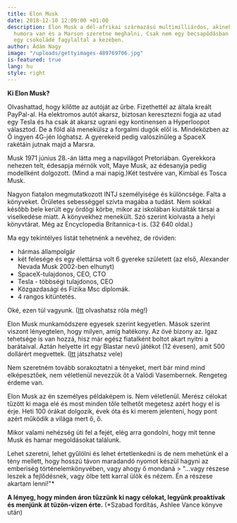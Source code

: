 ```yaml
---
title: Elon Musk
date: 2018-12-10 12:09:00 +01:00
description: Elon Musk a dél-afrikai származású multimilliárdos, akinek rendkívüli
  humora van és a Marson szeretne meghalni. Csak nem egy becsapódásban. Lehetőleg
  egy csokoládé fagylaltal a kezében.
author: Ádám Nagy
image: "/uploads/gettyimages-489769706.jpg"
is-featured: true
lang: hu
style: right
---
```


**Ki Elon Musk?**

Olvashattad, hogy kilőtte az autóját az űrbe. Fizethettél az általa kreált PayPal-al. Ha elektromos autót akarsz, biztosan keresztezni fogja az utad egy Tesla és ha csak át akarsz ugrani egy kontinensen a Hyperloopot választod. De a föld alá menekülsz a forgalmi dugók elől is. Mindeközben az Ő ingyen 4G-jén lóghatsz. A gyerekeid pedig valószínűleg a SpaceX rakétáin jutnak majd a Marsra.

Musk 1971 június 28.-án látta meg a napvilágot Pretoriában. Gyerekkora nehezen telt, édesapja mérnök volt, Maye Musk, az édesanyja pedig modellként dolgozott. (Mind a mai napig.)Két testvére van, Kimbal és Tosca Musk.

Nagyon fiatalon megmutatkozott INTJ személyisége és különcsége. Falta a könyveket. Őrületes sebességgel szívta magába a tudást. Nem sokkal később bele került egy ördögi körbe, mikor az iskolában kiutálták társai a viselkedése miatt. A könyvekhez menekült. Szó szerint kiolvasta a helyi könyvtárat. Még az Encyclopedia Britannica-t is. (32 640 oldal.)

Ma egy tekintélyes listát tehetnénk a nevéhez, de röviden:

* hármas állampolgár
* két felesége és egy élettársa volt
  6 gyereke született (az első, Alexander Nevada Musk 2002-ben elhunyt)
* SpaceX-tulajdonos, CEO, CTO
* Tesla - többségi tulajdonos, CEO
* Közgazdasági és Fizika Msc diplomák.
* 4 rangos kitüntetés.

Oké, ezen túl vagyunk. ([Itt](https://hu.wikipedia.org/wiki/Elon_Musk) olvashatsz róla még!)

Elon Musk munkamódszere egyesek szerint kegyetlen. Mások szerint viszont lényegtelen, hogy milyen, amíg hatékony. Az övé bizony az. Igaz tehetsége is van hozzá, hisz már egész fiatalként boltot akart nyitni a barátaival. Aztán helyette írt egy Blastar nevű játékot (12 évesen), amit 500 dollárért megvettek. ([Itt](https://blastar-1984.appspot.com/) játszhatsz vele)

Nem szeretném tovább sorakoztatni a tényeket, mert bár mind mind elképesztőek, nem véletlenül nevezzük őt a Valódi Vasembernek. Rengeteg érdeme van.

Elon Musk az én személyes példaképem is. Nem véletlenül. Merész célokat tűzött ki maga elé és most minden tőle telhetőt megetesz azért hogy el is érje. Heti 100 órákat dolgozik, évek óta és ki merem jelenteni, hogy pont azért működik a világa mert ő, ő.

Mikor valami nehézség üti fel a fejét, elég arra gondolni, hogy mit tenne Musk és hamar megoldásokat találunk.

Lehet szeretni, lehet gyűlölni és lehet értetlenkedni is de nem mehetünk el a tény mellett, hogy hosszú távon maradandó nyomot készül hagyni az emberiség történelemkönyvében, vagy ahogy ő mondaná > "...vagy részese leszek a fejlődésnek, vagy ölbe tett karral ülök és nézem. Én a részese akartam lenni!"\*

**A lényeg, hogy minden áron tűzzünk ki nagy célokat, legyünk proaktívak és menjünk át tüzön-vizen érte.**
\(\*Szabad fordítás, Ashlee Vance könyve után)